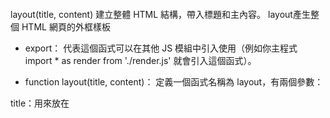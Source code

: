  layout(title, content)
建立整體 HTML 結構，帶入標題和主內容。
layout產生整個 HTML 網頁的外框樣板
- export：
代表這個函式可以在其他 JS 模組中引入使用（例如你主程式 import * as render from './render.js' 就會引入這個函式）。

- function layout(title, content)：
定義一個函式名稱為 layout，有兩個參數：

title：用來放在 <title> 標籤內（顯示在瀏覽器標題列）。

content：放在 <body> 主要內容的位置。

它回傳一段 HTML 字串（用反引號 ``` 包起來的 template string）：

裡面有 ${title} 和 ${content}：
這是 JS 的「字串插值」語法，把參數插進 HTML 裡：

${title} → 放進 <title> 和 <h1> 的位置。

${content} → 放進 <section> 裡，作為網頁的主要內容。

export function layout(title, content) {
  return `
  <html>
  <head>
    <title>${title}</title>
    <style>
      body {
        padding: 80px;元素內容與邊框之間的距離為 80 像素
        font: 16px Helvetica, Arial;字體大小為 16px，使用 Helvetica 或 Arial 字型
      }

      內距（padding）與字型樣式（font）
      padding 是 元素內容與邊框（border）之間的空白。
      padding: 80px;
      上、右、下、左 四個方向的內距都設定為 80px。
      font: 16px Helvetica, Arial;
      這是設定字型大小與字體，是 CSS 的簡寫（shorthand）語法。
      等同於：
      font-size: 16px;
      font-family: Helvetica, Arial;
      16px：字體大小為 16 像素。

        Helvetica：首選字體。

        Arial：若裝置沒有 Helvetica，則使用 Arial。

        若都沒有，瀏覽器會用預設的無襯線字體（sans-serif）。







  
      h1 {
        font-size: 2em;
      }
  
      h2 {
        font-size: 1.2em;
      }
  
      #posts {
        margin: 0;
        padding: 0;
      }
  
      #posts li {
        margin: 40px 0;
        padding: 0;
        padding-bottom: 20px;
        border-bottom: 1px solid #eee;
        list-style: none;
      }
  
      #posts li:last-child {
        border-bottom: none;
      }
  
      textarea {
        width: 500px;
        height: 300px;
      }
  
      input[type=text],
      textarea {
        border: 1px solid #eee;
        border-top-color: #ddd;
        border-left-color: #ddd;
        border-radius: 2px;
        padding: 15px;
        font-size: .8em;
      }
  
      input[type=text] {
        width: 500px;
      }
    </style>
  </head>
  <body>
    <section id="content">
      ${content}
    </section>
  </body>
  </html>
  `
}



 list(posts)
輸出所有文章清單，包含標題與連結。
export function list(posts) {
  let list = []
  for (let post of posts) {
    list.push(`
    <li>
      <h2>${ post.title }</h2>
      <p><a href="/post/${post.id}">Read post</a></p>
    </li>
    `)
  }
  let content = `
  <h1>Posts</h1>
  <p>You have <strong>${posts.length}</strong> posts!</p>
  <p><a href="/post/new">Create a Post</a></p>
  <ul id="posts">
    ${list.join('\n')}
  </ul>
  `
  return layout('Posts', content)
}


 newPost()
輸出新增文章表單頁面。
這樣 newPost() 就會回傳一整頁 HTML，包括：

標題是 New Post

內容是一個表單

export function newPost() {
  return layout('New Post', `
  <h1>New Post</h1>
  <p>Create a new post.</p>
  <form action="/post" method="post">

  /*
HTML 中的 <form> 標籤是「表單」的開始，它包住使用者要填寫的欄位（像是輸入框、按鈕等）。

使用者在表單中輸入資料後，按下「送出（submit）」按鈕，資料會依照設定送出給伺服器。


action="/post" 是什麼意思？
action 是這個表單資料 送出到哪裡 的網址（URL）。

在這裡，它是 /post，代表會送到網站的 /post 路徑（也就是這段程式配合的路由）：router.post('/post', create);
也就是說：使用者填完表單送出後，資料會傳給 create() 這個函式來處理！


method 決定表單用什麼 HTTP 方法送出資料。
常見有兩種：
GET：把資料加在網址上（例如：/search?keyword=xxx）
POST：把資料藏在請求的 body 裡，安全性高，不會顯示在網址列中（也適合寫入資料）。
使用者輸入標題（name="title"）與內文（name="body"）。
按下 Create 送出按鈕時，這些欄位的值會送到 /post，用 POST 方法送出。

伺服器端程式（create(ctx)）就會收到這些資料並處理它。
屬性	功能
action="/post"	資料要送到哪個伺服器路徑（URL）
method="post"	送資料的方式是 POST（通常用來新增資料）
<form> 包裹	所有要一起送出的欄位（input、textarea、button 等）*/


    <p><input type="text" placeholder="Title" name="title"></p>
    
    /*placeholder 是一種提示文字，當輸入框是空的時候，會顯示在輸入框內。它的作用是：提示使用者這個欄位要輸入什麼內容。
    當畫面顯示時，輸入框會出現這樣的提示文字（灰色的）：一旦使用者開始輸入，這個文字就會消失。使用者看到第一個輸入框時，會被提示要輸入「Title」*/

<p><textarea placeholder="Contents" 

/*看到文字區塊時，會被提示要輸入「Contents」*/
屬性	作用
placeholder="文字"	顯示在輸入欄中作為提示，幫助使用者知道要輸入什麼內容
特性	只在欄位是空的時候顯示，輸入後就會消失



name="body"></textarea></p>
    <p><input type="submit" value="Create"></p>
    /*這是表單中最常見的一個按鈕元素，用來送出整個表單的資料。
    屬性	說明
<input>	HTML 表單輸入元素
type="submit"	指這是「送出按鈕」
value="Create"	按鈕上顯示的文字是「Create」
按下 Create 按鈕後，表單就會把 title 和 body 的值送到伺服器 /post 路徑去。
*/
  </form>
  `)

/*textarea 是 HTML 中非常重要的表單元件之一，用來讓使用者輸入多行文字，例如留言、文章、描述等等。
基本語法：<textarea placeholder="請輸入內容" name="body"></textarea>
部分	說明
<textarea>	開始標籤，表示「多行輸入框」的開始
placeholder="請輸入內容"	顯示提示文字（只在輸入框是空的時候顯示）
name="body"	欄位的名稱，會成為送出表單資料時的「key」
</textarea>	結束標籤，不能像 <input> 那樣自我結束
跟 <input type="text"> 不同的是：

<input> 適合單行輸入（像是名字、標題）

<textarea> 適合多行輸入（像是留言、內容、描述）

元素	功能
<textarea>	多行文字輸入欄位
placeholder	提示文字（只有沒輸入時才顯示）
name	送出表單時欄位的名稱（Key）
</textarea>	結束標籤，內容可以寫在兩個標籤中間
*/



}


show(post)
輸出單篇文章的內容。
export function show(post) {
  return layout(post.title, `
    <h1>${post.title}</h1>
    <pre>${post.body}</pre>
  `)
}




語法	意義
export function layout(...)	
定義一個可以被外部使用的函式

title	
頁面的標題

content	
頁面的主要 HTML 內容

return \...``	
回傳整個 HTML 字串，當作頁面內容